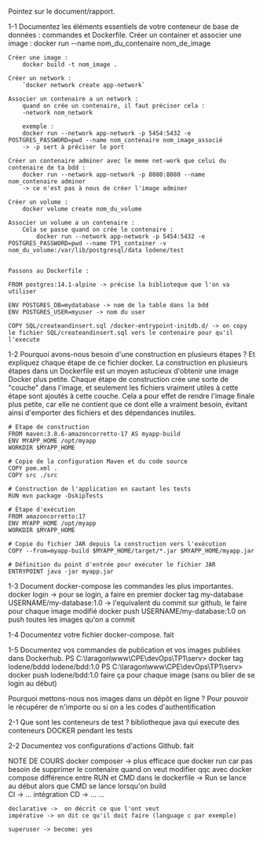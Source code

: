 Pointez sur le document/rapport.

1-1 Documentez les éléments essentiels de votre conteneur de base de données : commandes et Dockerfile.
    Créer un container et associer une image :
        docker run --name nom_du_contenaire nom_de_image

    Créer une image :
        docker build -t nom_image . 

    Créer un network :
        `docker network create app-network`

    Associer un contenaire a un network :
        quand on crée un contenaire, il faut préciser cela :
        -network nom_network

        exemple :
        docker run --network app-network -p 5454:5432 -e POSTGRES_PASSWORD=pwd --name nom_contenaire nom_image_associé
        -> -p sert à préciser le port

    Créer un contenaire adminer avec le meme net-work que celui du contenaire de ta bdd :
        docker run --network app-network -p 8080:8080 --name nom_contenaire adminer
        -> ce n'est pas à nous de créer l'image adminer

    Créer un volume :
        docker volume create nom_du_volume
    
    Associer un volume a un contenaire :
        Cela se passe quand on crée le contenaire :
            docker run --network app-network -p 5454:5432 -e POSTGRES_PASSWORD=pwd --name TP1_container -v nom_du_volume:/var/lib/postgresql/data lodene/test


    Passons au Dockerfile :
    
    FROM postgres:14.1-alpine -> précise la biblioteque que l'on va utiliser

    ENV POSTGRES_DB=mydatabase -> nom de la table dans la bdd
    ENV POSTGRES_USER=myuser -> nom du user

    COPY SQL/createandinsert.sql /docker-entrypoint-initdb.d/ -> on copy le fichier SQL/createandinsert.sql vers le contenaire pour qu'il l'execute



1-2 Pourquoi avons-nous besoin d'une construction en plusieurs étapes ? Et expliquez chaque étape de ce fichier docker.
    La construction en plusieurs étapes dans un Dockerfile est un moyen astucieux d'obtenir une image Docker plus petite. Chaque étape de construction crée une sorte de "couche" dans l'image, et seulement les fichiers vraiment utiles à cette étape sont ajoutés à cette couche. Cela a pour effet de rendre l'image finale plus petite, car elle ne contient que ce dont elle a vraiment besoin, évitant ainsi d'emporter des fichiers et des dépendances inutiles.

    # Étape de construction
    FROM maven:3.8.6-amazoncorretto-17 AS myapp-build
    ENV MYAPP_HOME /opt/myapp
    WORKDIR $MYAPP_HOME

    # Copie de la configuration Maven et du code source
    COPY pom.xml .
    COPY src ./src

    # Construction de l'application en sautant les tests
    RUN mvn package -DskipTests

    # Étape d'exécution
    FROM amazoncorretto:17
    ENV MYAPP_HOME /opt/myapp
    WORKDIR $MYAPP_HOME

    # Copie du fichier JAR depuis la construction vers l'exécution
    COPY --from=myapp-build $MYAPP_HOME/target/*.jar $MYAPP_HOME/myapp.jar

    # Définition du point d'entrée pour exécuter le fichier JAR
    ENTRYPOINT java -jar myapp.jar


1-3 Document docker-compose les commandes les plus importantes. 
    docker login -> pour se login, a faire en premier
    docker tag my-database USERNAME/my-database:1.0 -> l'equivalent du commit sur github, le faire pour chaque image modifié
    docker push USERNAME/my-database:1.0  on push toutes les images qu'on a commit

1-4 Documentez votre fichier docker-compose.
    fait

1-5 Documentez vos commandes de publication et vos images publiées dans Dockerhub.
    PS C:\laragon\www\CPE\devOps\TP1\serv> docker tag lodene/bddd lodene/bdd:1.0
    PS C:\laragon\www\CPE\devOps\TP1\serv> docker push lodene/bdd:1.0
    faire ça pour chaque image (sans ou blier de se login au début)


Pourquoi mettons-nous nos images dans un dépôt en ligne ?
    Pour pouvoir le récupérer de n'importe ou si on a les codes d'authentification

2-1 Que sont les conteneurs de test ?
    bibliotheque java qui execute des conteneurs DOCKER pendant les tests


2-2 Documentez vos configurations d'actions Github.
    fait



NOTE DE COURS
    docker composer -> plus efficace que docker run car pas besoin de supprimer le contenaire quand on veut modifier qqc avec docker compose
    différence entre RUN et CMD dans le dockerfile -> Run se lance au début alors que CMD se lance lorsqu'on build  
    CI -> ... intégration
    CD -> ... ...


    declarative ->  on décrit ce que l'ont veut 
    impérative -> on dit ce qu'il doit faire (language c par exemple)

    superuser -> become: yes



    
